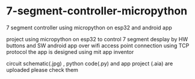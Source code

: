 # 7-segment-controller-micropython
7 segment controller using micropython on esp32 and android app

project using micropython on esp32 to control 7 segment desplay 
by HW buttons and SW android app over wifi access point connection using TCP protocol
the app is designed using mit app inventor 

circuit schematic(.jpg) , python code(.py) and app project (.aia) are uploaded please check them
